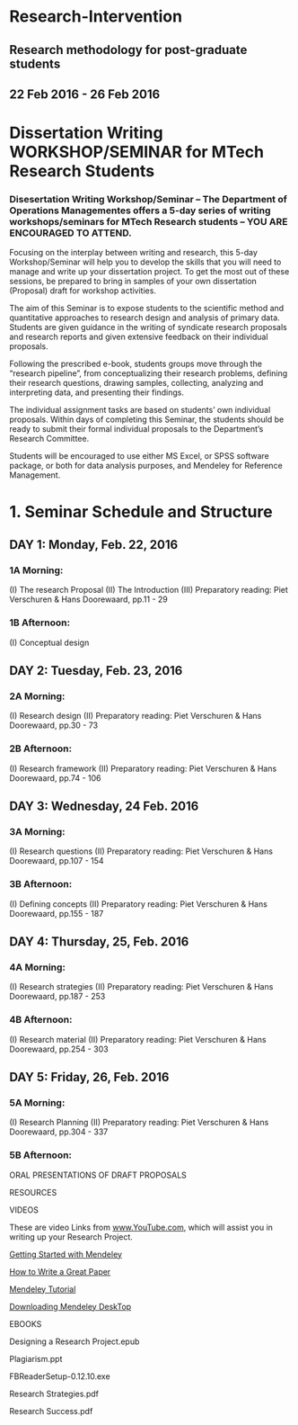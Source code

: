 # Research-Intervention
## Research methodology for post-graduate students

## 22 Feb 2016 - 26 Feb 2016

# Dissertation Writing WORKSHOP/SEMINAR for MTech Research Students  


### Disesertation Writing Workshop/Seminar – The Department of Operations Managementes offers a 5-day series of writing workshops/seminars for MTech Research students – YOU ARE ENCOURAGED TO ATTEND.


Focusing on the interplay between writing and research, this 5-day Workshop/Seminar will help you to develop the skills that you will need to manage and write up your dissertation project. To get the most out of these sessions, be prepared to bring in samples of your own dissertation (Proposal) draft for workshop activities.

The aim of this Seminar is to expose students to the scientific method and quantitative approaches to research design and analysis of primary data. Students are given guidance in the writing of syndicate research proposals and research reports and given extensive feedback on their individual proposals.

Following the prescribed e-book, students groups move through the “research pipeline”, from conceptualizing their research problems, defining their research questions, drawing samples, collecting, analyzing and interpreting data, and presenting their findings.

The individual assignment tasks are based on students’ own individual proposals. Within days of completing this Seminar, the students should be ready to submit their formal individual proposals to the Department’s Research Committee.


Students will be encouraged to use either MS Excel, or SPSS software package, or both for data analysis purposes, and Mendeley for Reference Management.


# 1.	Seminar Schedule and Structure

## DAY 1:    Monday, Feb.  22, 2016 

### 1A Morning: 

(I) The research Proposal     (II) The Introduction (III) Preparatory reading: Piet Verschuren & Hans Doorewaard, pp.11 - 29

### 1B Afternoon: 

(I) Conceptual design       


## DAY 2:    Tuesday,  Feb. 23, 2016 

### 2A Morning:     

(I) Research design   (II) Preparatory reading: Piet Verschuren & Hans Doorewaard, pp.30 - 73


### 2B Afternoon: 	

(I) Research framework  (II) Preparatory reading: Piet Verschuren & Hans Doorewaard, pp.74 - 106


## DAY 3:    Wednesday,  24 Feb. 2016	

### 3A Morning:  

(I) Research questions  (II) Preparatory reading: Piet Verschuren & Hans Doorewaard, pp.107 - 154

### 3B Afternoon:	

(I) Defining concepts  (II) Preparatory reading: Piet Verschuren & Hans Doorewaard, pp.155 - 187


## DAY 4:    Thursday,  25, Feb. 2016

### 4A Morning:    

(I) Research strategies   (II) Preparatory reading: Piet Verschuren & Hans Doorewaard, pp.187 - 253

### 4B Afternoon:	

(I) Research material   (II) Preparatory reading: Piet Verschuren & Hans Doorewaard, pp.254 - 303



## DAY 5: Friday, 26,  Feb. 2016 

### 5A Morning:    

(I) Research Planning   (II) Preparatory reading: Piet Verschuren & Hans Doorewaard, pp.304 - 337

### 5B Afternoon:  

ORAL PRESENTATIONS OF DRAFT PROPOSALS

RESOURCES

VIDEOS

These are video Links from www.YouTube.com, which will assist you in writing up your Research Project.

[Getting Started with Mendeley](https://www.youtube.com/watch?v=Gv6_HuCYExM)

[How to Write a Great Paper](https://www.youtube.com/watch?v=g3dkRsTqdDA&ebc=ANyPxKoc8aSSWOhgoSEqbTKAydk_GFC2m0T_bM9jruY69vWCDP9YprF6uRXuX4k_fBIpvvHMi7xh2H7rTMuiy77SiDZ09N9XYA)

[Mendeley Tutorial](https://www.youtube.com/watch?v=xLtk6n8cFdk#t=2024.184413)

[Downloading Mendeley DeskTop](https://www.mendeley.com/download-mendeley-desktop/mac/instructions/)

EBOOKS

Designing a Research Project.epub

Plagiarism.ppt

FBReaderSetup-0.12.10.exe

Research Strategies.pdf

Research Success.pdf


